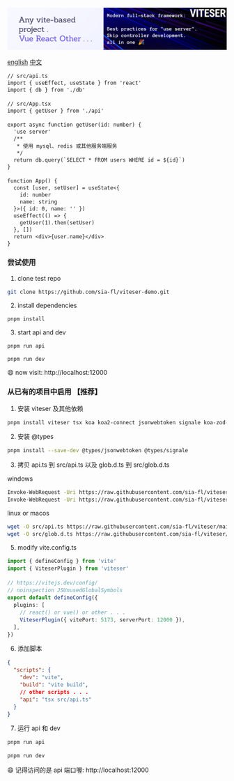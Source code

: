 ![banner.png](md/banner.png)

[english](README.md)
[中文](README-zh.md)

```tsx
// src/api.ts
import { useEffect, useState } from 'react'
import { db } from './db'

// src/App.tsx
import { getUser } from './api'

export async function getUser(id: number) {
  'use server'
  /**
   * 使用 mysql、redis 或其他服务端服务
   */
  return db.query(`SELECT * FROM users WHERE id = ${id}`)
}

function App() {
  const [user, setUser] = useState<{
    id: number
    name: string
  }>({ id: 0, name: '' })
  useEffect(() => {
    getUser(1).then(setUser)
  }, [])
  return <div>{user.name}</div>
}
```

### 尝试使用

1. clone test repo

```bash
git clone https://github.com/sia-fl/viteser-demo.git
```

2. install dependencies

```bash
pnpm install
```

3. start api and dev

```bash
pnpm run api
```

```bash
pnpm run dev
```

😄 now visit: http://localhost:12000

### 从已有的项目中启用 【推荐】

1. 安装 viteser 及其他依赖

```bash
pnpm install viteser tsx koa koa2-connect jsonwebtoken signale koa-zod-router http-proxy-middleware zod
```

2. 安装 @types

```bash
pnpm install --save-dev @types/jsonwebtoken @types/signale
```

3. 拷贝 api.ts 到 src/api.ts 以及 glob.d.ts 到 src/glob.d.ts

windows
```bash
Invoke-WebRequest -Uri https://raw.githubusercontent.com/sia-fl/viteser/main/example/codes/api.ts -OutFile src/api.ts
Invoke-WebRequest -Uri https://raw.githubusercontent.com/sia-fl/viteser/main/example/codes/glob.d.ts -OutFile src/glob.d.ts
```

linux or macos
```bash
wget -O src/api.ts https://raw.githubusercontent.com/sia-fl/viteser/main/example/codes/api.ts
wget -O src/glob.d.ts https://raw.githubusercontent.com/sia-fl/viteser/main/example/codes/glob.d.ts
```

5. modify vite.config.ts

```ts
import { defineConfig } from 'vite'
import { ViteserPlugin } from 'viteser'

// https://vitejs.dev/config/
// noinspection JSUnusedGlobalSymbols
export default defineConfig({
  plugins: [
    // react() or vue() or other . . .
    ViteserPlugin({ vitePort: 5173, serverPort: 12000 }),
  ],
})
```

6. 添加脚本

```json
{
  "scripts": {
    "dev": "vite",
    "build": "vite build",
    // other scripts . . .
    "api": "tsx src/api.ts"
  }
}
```

7. 运行 api 和 dev

```bash
pnpm run api
```

```bash
pnpm run dev
```

😄 记得访问的是 api 端口喔: http://localhost:12000
